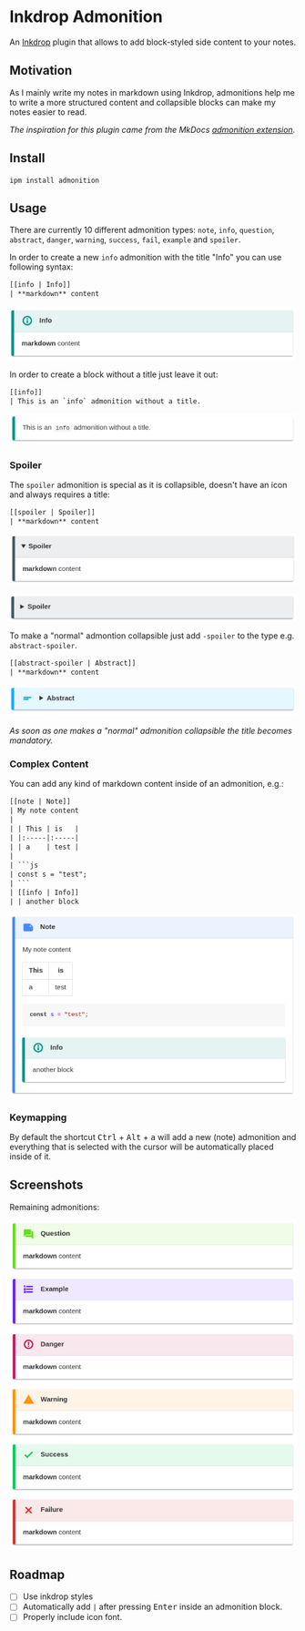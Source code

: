 # Inkdrop Admonition

An [Inkdrop](https://www.inkdrop.info/) plugin that allows to add block-styled side content to your notes.

## Motivation

As I mainly write my notes in markdown using Inkdrop, admonitions help me to write a more structured content and collapsible blocks can make my notes easier to read.

_The inspiration for this plugin came from the MkDocs [admonition extension](https://squidfunk.github.io/mkdocs-material/extensions/admonition/)._

## Install

```
ipm install admonition
```

## Usage

There are currently 10 different admonition types: `note`, `info`, `question`, `abstract`, `danger`, `warning`, `success`, `fail`, `example` and `spoiler`.

In order to create a new `info` admonition with the title "Info" you can use following syntax:
```
[[info | Info]]
| **markdown** content
```

![Picture of an info admonition](https://github.com/libeanim/inkdrop-admonition/raw/master/docs/images/info.png)

In order to create a block without a title just leave it out:
```
[[info]]
| This is an `info` admonition without a title.
```

![Picture of an info admonition without a title](https://github.com/libeanim/inkdrop-admonition/raw/master/docs/images/info-no-title.png)

### Spoiler

The `spoiler` admonition is special as it is collapsible, doesn't have an icon and always requires a title:
```
[[spoiler | Spoiler]]
| **markdown** content
```

![Picture of an open spoiler admonition](https://github.com/libeanim/inkdrop-admonition/raw/master/docs/images/spoiler-open.png)

![Picture of a closed spoiler admonition](https://github.com/libeanim/inkdrop-admonition/raw/master/docs/images/spoiler-closed.png)


To make a "normal" admontion collapsible just add `-spoiler` to the type e.g. `abstract-spoiler`.

```
[[abstract-spoiler | Abstract]]
| **markdown** content
```
![Picture of an abstract spoiler admonition](https://github.com/libeanim/inkdrop-admonition/raw/master/docs/images/abstract-spoiler.png)

 _As soon as one makes a "normal" admonition collapsible the title becomes mandatory._

### Complex Content

You can add any kind of markdown content inside of an admonition, e.g.:

```
[[note | Note]]
| My note content
|
| | This | is   |
| |:-----|:-----|
| | a    | test |
| 
| ```js
| const s = "test";
| ```
| [[info | Info]]
| | another block
```

![Picture of an admonition with markdown content](https://github.com/libeanim/inkdrop-admonition/raw/master/docs/images/complex-content.png)

### Keymapping

By default the shortcut <kbd>Ctrl</kbd> + <kbd>Alt</kbd> + <kbd>a</kbd> will add a new (note) admonition and everything that is selected with the cursor will be automatically placed inside of it.

## Screenshots
Remaining admonitions:

![Picture of remaining admonitions](https://github.com/libeanim/inkdrop-admonition/raw/master/docs/images/remaining.png)

## Roadmap

- [ ] Use inkdrop styles
- [ ] Automatically add `|` after pressing <kbd>Enter</kbd> inside an admonition block.
- [ ] Properly include icon font.
